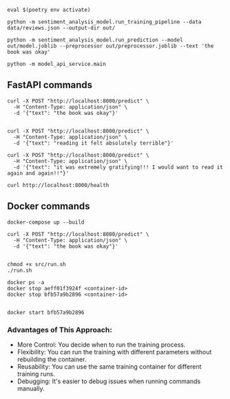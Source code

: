 ```
eval $(poetry env activate)

python -m sentiment_analysis_model.run_training_pipeline --data data/reviews.json --output-dir out/

python -m sentiment_analysis_model.run_prediction --model out/model.joblib --preprocessor out/preprocessor.joblib --text 'the book was okay'  

python -m model_api_service.main
```

## FastAPI commands

```
curl -X POST "http://localhost:8000/predict" \
  -H "Content-Type: application/json" \
  -d '{"text": "the book was okay"}'


curl -X POST "http://localhost:8000/predict" \
  -H "Content-Type: application/json" \
  -d '{"text": "reading it felt absolutely terrible"}'

curl -X POST "http://localhost:8000/predict" \
  -H "Content-Type: application/json" \
  -d '{"text": "it was extremely gratifying!!! I would want to read it again and again!!"}'

curl http://localhost:8000/health

```

## Docker commands

```
docker-compose up --build

curl -X POST "http://localhost:8000/predict" \
  -H "Content-Type: application/json" \
  -d '{"text": "the book was okay"}'


chmod +x src/run.sh
./run.sh

docker ps -a
docker stop aeff01f3924f <container-id>
docker stop bfb57a9b2896 <container-id>


docker start bfb57a9b2896

```

### Advantages of This Approach:

- More Control: You decide when to run the training process.
- Flexibility: You can run the training with different parameters without rebuilding the container.
- Reusability: You can use the same training container for different training runs.
- Debugging: It's easier to debug issues when running commands manually.